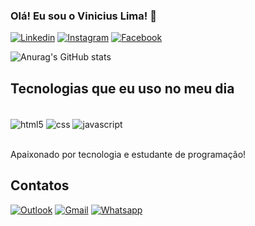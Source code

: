 ### Olá! Eu sou o Vinicius Lima! 🖖

[![Linkedin](https://img.shields.io/badge/LinkedIn-0077B5?style=for-the-badge&logo=linkedin&logoColor=white)](https://www.linkedin.com/in/vinicius-lima-santos-681768169/)
[![Instagram](https://img.shields.io/badge/Instagram-E4405F?style=for-the-badge&logo=instagram&logoColor=white)](https://www.instagram.com/lsvini/)
[![Facebook](https://img.shields.io/badge/Facebook-1877F2.svg?style=for-the-badge&logo=Facebook&logoColor=white)](https://www.facebook.com/vini.ls.7)

![Anurag's GitHub stats](https://github-readme-stats.vercel.app/api?username=vinils15&show_icons=true&theme=tokyonight)

## Tecnologias que eu uso no meu dia 

<div style="display: inline_block"><br/>
    <img align="center" alt="html5" src="https://img.shields.io/badge/HTML5-E34F26?style=for-the-badge&logo=html5&logoColor=white" />
  <img align="center" alt="css" src="https://img.shields.io/badge/CSS3-1572B6?style=for-the-badge&logo=css3&logoColor=white" />
    <img align="center" alt="javascript" src="https://img.shields.io/badge/JavaScript-F7DF1E?style=for-the-badge&logo=javascript&logoColor=black" />
</div><br/>

Apaixonado por tecnologia e estudante de programação!


## Contatos
[![Outlook](https://img.shields.io/badge/Microsoft_Outlook-0078D4?style=for-the-badge&logo=microsoft-outlook&logoColor=white
)](mailto:viniciuslimasantos15@Outlook.com)
[![Gmail](https://img.shields.io/badge/Gmail-D14836?style=for-the-badge&logo=gmail&logoColor=white)](mailto:vlsclaro1505@gmail.com)
[![Whatsapp](https://img.shields.io/badge/WhatsApp-25D366?style=for-the-badge&logo=whatsapp&logoColor=white)](https://wa.me/21968749875)
